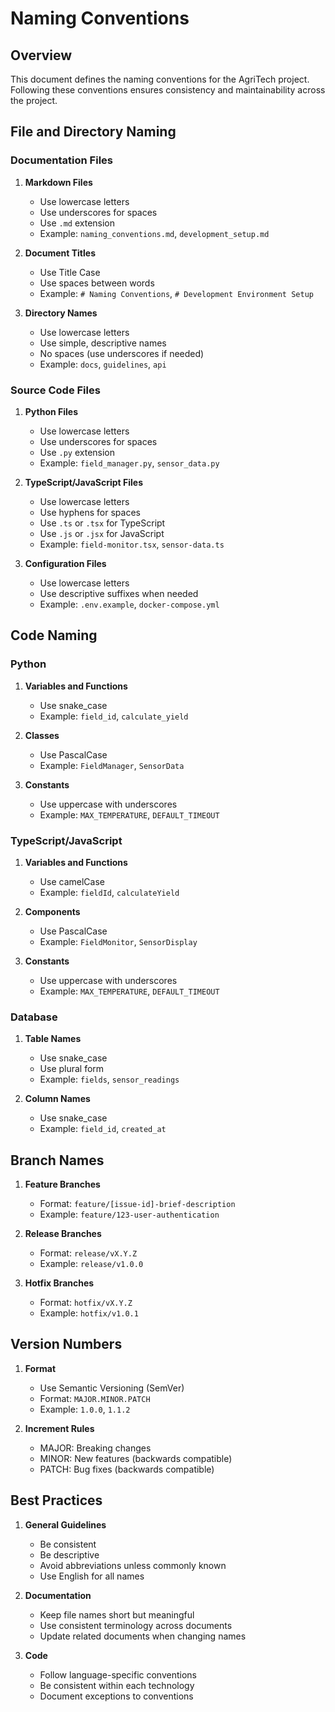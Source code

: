 # Naming Conventions

## Overview

This document defines the naming conventions for the AgriTech project. Following these conventions ensures consistency and maintainability across the project.

## File and Directory Naming

### Documentation Files

1. **Markdown Files**
   - Use lowercase letters
   - Use underscores for spaces
   - Use `.md` extension
   - Example: `naming_conventions.md`, `development_setup.md`

2. **Document Titles**
   - Use Title Case
   - Use spaces between words
   - Example: `# Naming Conventions`, `# Development Environment Setup`

3. **Directory Names**
   - Use lowercase letters
   - Use simple, descriptive names
   - No spaces (use underscores if needed)
   - Example: `docs`, `guidelines`, `api`

### Source Code Files

1. **Python Files**
   - Use lowercase letters
   - Use underscores for spaces
   - Use `.py` extension
   - Example: `field_manager.py`, `sensor_data.py`

2. **TypeScript/JavaScript Files**
   - Use lowercase letters
   - Use hyphens for spaces
   - Use `.ts` or `.tsx` for TypeScript
   - Use `.js` or `.jsx` for JavaScript
   - Example: `field-monitor.tsx`, `sensor-data.ts`

3. **Configuration Files**
   - Use lowercase letters
   - Use descriptive suffixes when needed
   - Example: `.env.example`, `docker-compose.yml`

## Code Naming

### Python

1. **Variables and Functions**
   - Use snake_case
   - Example: `field_id`, `calculate_yield`

2. **Classes**
   - Use PascalCase
   - Example: `FieldManager`, `SensorData`

3. **Constants**
   - Use uppercase with underscores
   - Example: `MAX_TEMPERATURE`, `DEFAULT_TIMEOUT`

### TypeScript/JavaScript

1. **Variables and Functions**
   - Use camelCase
   - Example: `fieldId`, `calculateYield`

2. **Components**
   - Use PascalCase
   - Example: `FieldMonitor`, `SensorDisplay`

3. **Constants**
   - Use uppercase with underscores
   - Example: `MAX_TEMPERATURE`, `DEFAULT_TIMEOUT`

### Database

1. **Table Names**
   - Use snake_case
   - Use plural form
   - Example: `fields`, `sensor_readings`

2. **Column Names**
   - Use snake_case
   - Example: `field_id`, `created_at`

## Branch Names

1. **Feature Branches**
   - Format: `feature/[issue-id]-brief-description`
   - Example: `feature/123-user-authentication`

2. **Release Branches**
   - Format: `release/vX.Y.Z`
   - Example: `release/v1.0.0`

3. **Hotfix Branches**
   - Format: `hotfix/vX.Y.Z`
   - Example: `hotfix/v1.0.1`

## Version Numbers

1. **Format**
   - Use Semantic Versioning (SemVer)
   - Format: `MAJOR.MINOR.PATCH`
   - Example: `1.0.0`, `1.1.2`

2. **Increment Rules**
   - MAJOR: Breaking changes
   - MINOR: New features (backwards compatible)
   - PATCH: Bug fixes (backwards compatible)

## Best Practices

1. **General Guidelines**
   - Be consistent
   - Be descriptive
   - Avoid abbreviations unless commonly known
   - Use English for all names

2. **Documentation**
   - Keep file names short but meaningful
   - Use consistent terminology across documents
   - Update related documents when changing names

3. **Code**
   - Follow language-specific conventions
   - Be consistent within each technology
   - Document exceptions to conventions
